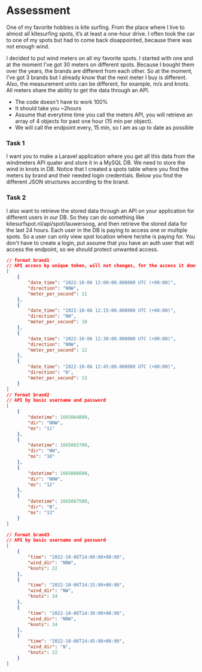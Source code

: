 # Assessment

One of my favorite hobbies is kite surfing. From the place where I live to almost all kitesurfing spots, it’s at least a one-hour drive. I often took the car to one of my spots but had to come back disappointed, because there was not enough wind.

I decided to put wind meters on all my favorite spots. I started with one and at the moment I’ve got 30 meters on different spots. Because I bought them over the years, the brands are different from each other. So at the moment, I’ve got 3 brands but I already know that the next meter I buy is different.  Also, the measurement units can be different, for example, m/s and knots. All meters share the ability to get the data through an API.

- The code doesn't have to work 100% 
- It should take you ~2hours
- Assume that everytime time you call the meters API, you will retrieve an array of 4 objects for past one hour (15 min per object). 
- We will call the endpoint every, 15 min, so I am as up to date as possible 


### Task 1
I want you to make a Laravel application where you get all this data from the windmeters API quater and store it in a MySQL DB. We need to store the wind in knots in DB. Notice that I created a spots table where you find the meters by brand and their needed login credentials. Below you find the different JSON structures according to the brand.

### Task 2
I also want to retrieve the stored data through an API on your application for different users in our DB. So they can do something like kitesurfspot.nl/api/spot/lauwersoog, and then retrieve the stored data for the last 24 hours. Each user in the DB is paying to access one or multiple spots. So a user can only view spot location where he/she is paying for. You don't have to create a login, put assume that you have an auth user that will access the endpoint, so we should protect unwanted access.


```json
// format brand1
// API access by unique token, will not changes, for the access it does not matter what the token is
[
    {
        "date_time": "2022-10-06 12:00:00.000000 UTC (+00:00)",
        "direction": "NNW",
        "meter_per_second": 11
    },
    {
        "date_time": "2022-10-06 12:15:00.000000 UTC (+00:00)",
        "direction": "NW",
        "meter_per_second": 10
    },
    {
        "date_time": "2022-10-06 12:30:00.000000 UTC (+00:00)",
        "direction": "NNW",
        "meter_per_second": 12
    },
    {
        "date_time": "2022-10-06 12:45:00.000000 UTC (+00:00)",
        "direction": "N",
        "meter_per_second": 13
    }
]
// format brand2
// API by basic username and password
[
    {
        "datetime": 1665064800,
        "dir": "NNW",
        "ms": "11"
    },
    {
        "datetime": 1665065700,
        "dir": "NW",
        "ms": "10"
    },
    {
        "datetime": 1665066600,
        "dir": "NNW",
        "ms": "12"
    },
    {
        "datetime": 1665067500,
        "dir": "N",
        "ms": "13"
    }
]

// format brand3
// API by basic username and password
[
    {
        "time": "2022-10-06T14:00:00+00:00",
        "wind_dir": "NNW",
        "knots": 22
    },
    {
        "time": "2022-10-06T14:15:00+00:00",
        "wind_dir": "NW",
        "knots": 24
    },
    {
        "time": "2022-10-06T14:30:00+00:00",
        "wind_dir": "NNW",
        "knots": 24
    },
    {
        "time": "2022-10-06T14:45:00+00:00",
        "wind_dir": "N",
        "knots": 22
    }
]
```
